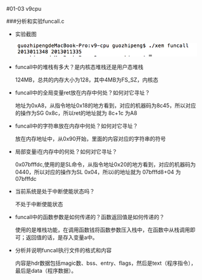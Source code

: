 #01-03 v9cpu

###分析和实验funcall.c

- 实验截图
 
 	![png](1png.png)

- funcall中的堆栈有多大？是内核态堆栈还是用户态堆栈

	124MB，总共的内存大小为128，其中4MB为FS_SZ，内核态

- funcall中的全局变量ret放在内存中何处？如何对它寻址？

	地址为0xA8，从指令地址0x18的地方看到，对应的机器码为8c45，所以对应的操作为SG 0x8c，所以ret的地址就为  8c+1c 为A8

- funcall中的字符串放在内存中何处？如何对它寻址？

	放在内存地址中，从0x90开始，里面的内容对应的字符串的符号

- 局部变量i在内存中的何处？如何对它寻址？

	0x07bfffdc,使用的是SL命令，从指令地址0x20的地方看到，对应的机器码为0440，所以对应的操作为SL 0x04，所以i的地址就为  07bfffd8+04 为07bfffdc

- 当前系统是处于中断使能状态吗？

	不处于中断使能状态

- funcall中的函数参数是如何传递的？函数返回值是如何传递的？

	使用的是堆栈功能，在调用函数钱将函数参数压入栈中，在函数中从栈调用即可；返回值的话，是存入变量a中。

- 分析并说明funcall执行文件的格式和内容
	
	内容是hdr数据包括magic数、bss、entry、flags，然后是text（程序指令），最后是data（程序数据）。 　

